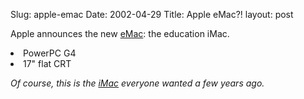 Slug: apple-emac
Date: 2002-04-29
Title: Apple eMac?!
layout: post

Apple announces the new <a href="http://www.apple.com/education/emac/">eMac</a>: the education iMac.
<li>PowerPC G4</li>
<li>17&quot; flat CRT</li>

<i>Of course, this is the <a href="http://www.apple.com/iMac/">iMac</a> everyone wanted a few years ago.</i>
